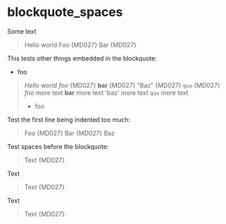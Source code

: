 # blockquote_spaces

Some text

> Hello world
>  Foo {MD027}
>  Bar {MD027}

This tests other things embedded in the blockquote:

- foo

> *Hello world*
>  *foo* {MD027}
>  **bar** {MD027}
>   "Baz" {MD027}
>   `qux` {MD027}
> *foo* more text
> **bar** more text
> 'baz' more text
> `qux` more text
>
> - foo

Test the first line being indented too much:

>  Foo {MD027}
>  Bar {MD027}
> Baz

Test spaces before the blockquote:

 >  Text {MD027}

Text

  >  Text {MD027}

Text

   >  Text {MD027}
